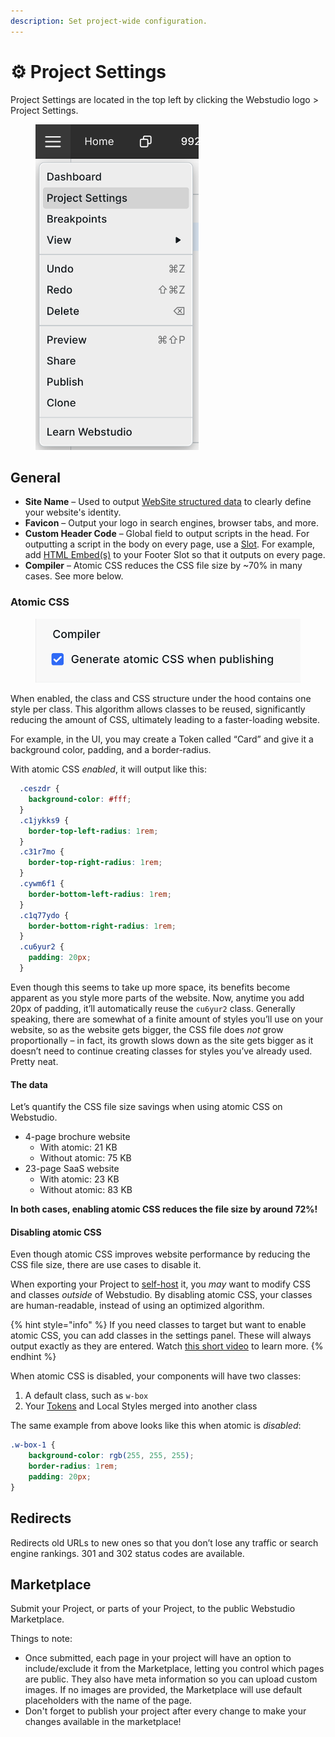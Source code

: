 ```yaml
---
description: Set project-wide configuration.
---
```


# ⚙️ Project Settings

Project Settings are located in the top left by clicking the Webstudio logo > Project Settings.

<figure><img src="../../.gitbook/assets/project-settings.png" alt="Project Settings located in top left" width="261"><figcaption></figcaption></figure>

## General

* **Site Name** – Used to output [WebSite structured data](https://schema.org/WebSite) to clearly define your website's identity.
* **Favicon** – Output your logo in search engines, browser tabs, and more.
* **Custom Header Code** – Global field to output scripts in the head. For outputting a script in the body on every page, use a [Slot](../core-components/slot.md). For example, add [HTML Embed(s)](../core-components/html-embed.md) to your Footer Slot so that it outputs on every page.
* **Compiler** – Atomic CSS reduces the CSS file size by \~70% in many cases. See more below.

### Atomic CSS

<figure><img src="../../.gitbook/assets/atomic-css-setting.png" alt="Atomic css setting"><figcaption></figcaption></figure>

When enabled, the class and CSS structure under the hood contains one style per class. This algorithm allows classes to be reused, significantly reducing the amount of CSS, ultimately leading to a faster-loading website.

For example, in the UI, you may create a Token called “Card” and give it a background color, padding, and a border-radius.

With atomic CSS _enabled_, it will output like this:

```css
  .ceszdr {
    background-color: #fff;
  }
  .c1jykks9 {
    border-top-left-radius: 1rem;
  }
  .c31r7mo {
    border-top-right-radius: 1rem;
  }
  .cywm6f1 {
    border-bottom-left-radius: 1rem;
  }
  .c1q77ydo {
    border-bottom-right-radius: 1rem;
  }
  .cu6yur2 {
    padding: 20px;
  }
```

Even though this seems to take up more space, its benefits become apparent as you style more parts of the website. Now, anytime you add 20px of padding, it’ll automatically reuse the `cu6yur2` class. Generally speaking, there are somewhat of a finite amount of styles you’ll use on your website, so as the website gets bigger, the CSS file does _not_ grow proportionally – in fact, its growth slows down as the site gets bigger as it doesn’t need to continue creating classes for styles you’ve already used. Pretty neat.

#### The data

Let’s quantify the CSS file size savings when using atomic CSS on Webstudio.

* 4-page brochure website
  * With atomic: 21 KB
  * Without atomic: 75 KB
* 23-page SaaS website
  * With atomic: 23 KB
  * Without atomic: 83 KB

**In both cases, enabling atomic CSS reduces the file size by around 72%!**

#### Disabling atomic CSS

Even though atomic CSS improves website performance by reducing the CSS file size, there are use cases to disable it.

When exporting your Project to [self-host](../self-hosting/) it, you _may_ want to modify CSS and classes _outside_ of Webstudio. By disabling atomic CSS, your classes are human-readable, instead of using an optimized algorithm.

{% hint style="info" %}
If you need classes to target but want to enable atomic CSS, you can add classes in the settings panel. These will always output exactly as they are entered. Watch [this short video](https://www.youtube.com/watch?v=\_1QSWHOtk08) to learn more.
{% endhint %}

When atomic CSS is disabled, your components will have two classes:

1. A default class, such as `w-box`
2. Your [Tokens](design-tokens.md) and Local Styles merged into another class

The same example from above looks like this when atomic is _disabled_:

```css
.w-box-1 {
    background-color: rgb(255, 255, 255);
    border-radius: 1rem;
    padding: 20px;
}
```

## Redirects

Redirects old URLs to new ones so that you don’t lose any traffic or search engine rankings. 301 and 302 status codes are available.

## Marketplace

Submit your Project, or parts of your Project, to the public Webstudio Marketplace.

Things to note:

* Once submitted, each page in your project will have an option to include/exclude it from the Marketplace, letting you control which pages are public. They also have meta information so you can upload custom images. If no images are provided, the Marketplace will use default placeholders with the name of the page.
* Don't forget to publish your project after every change to make your changes available in the marketplace!
